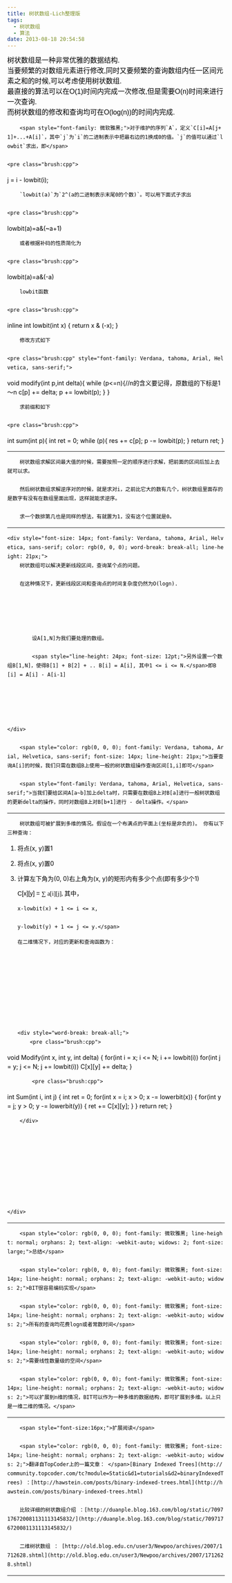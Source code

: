 ```yaml
---
title: 树状数组-Lich整理版
tags:
  - 树状数组
  - 算法
date: 2013-08-18 20:54:58
---
```


<div style="font-size: 14px; font-family: Verdana, tahoma, Arial, Helvetica, sans-serif; color: rgb(0, 0, 0); word-break: break-all; line-height: 21px;">
	<span style="line-height: 24px; font-size: 12pt;">树状数组是一种非常优雅的数据结构.</span>
</div>

<div style="font-size: 14px; font-family: Verdana, tahoma, Arial, Helvetica, sans-serif; color: rgb(0, 0, 0); word-break: break-all; line-height: 21px;">
	 
</div>

<div style="font-size: 14px; font-family: Verdana, tahoma, Arial, Helvetica, sans-serif; color: rgb(0, 0, 0); word-break: break-all; line-height: 21px;">
	<span style="line-height: 24px; font-size: 12pt;">当要频繁的对数组元素进行修改,同时又要频繁的查询数组内任一区间元素之和的时候,可以考虑使用树状数组.</span>
</div>

<div style="font-size: 14px; font-family: Verdana, tahoma, Arial, Helvetica, sans-serif; color: rgb(0, 0, 0); word-break: break-all; line-height: 21px;">
	 
</div>

<div style="font-size: 14px; font-family: Verdana, tahoma, Arial, Helvetica, sans-serif; color: rgb(0, 0, 0); word-break: break-all; line-height: 21px;">
	<span style="line-height: 24px; font-size: 12pt;">最直接的算法可以在O(1)时间内完成一次修改,但是需要O(n)时间来进行一次查询.</span>
</div>

<div style="font-size: 14px; font-family: Verdana, tahoma, Arial, Helvetica, sans-serif; color: rgb(0, 0, 0); word-break: break-all; line-height: 21px;">
	<span style="line-height: 24px; font-size: 12pt;">而树状数组的修改和查询均可在O(log(n))的时间内完成.</span>
</div>

<div style="font-size: 14px; color: rgb(0, 0, 0); word-break: break-all; line-height: 21px;">

		<span style="font-family: 微软雅黑;">对于维护的序列`A`，定义`C[i]=A[j+1]+...+A[i]`，其中`j`为`i`的二进制表示中把最右边的1换成0的值。`j`的值可以通过`lowbit`求出，即</span>

	<pre class="brush:cpp">
j = i - lowbit(i);</pre>

		`lowbit(a)`为`2^(a的二进制表示末尾0的个数)`。可以用下面式子求出

	<pre class="brush:cpp">
lowbit(a)=a&(~a+1)</pre>

		或者根据补码的性质简化为

	<pre class="brush:cpp">
lowbit(a)=a&(-a)</pre>

		lowbit函数

	<pre class="brush:cpp">
inline int lowbit(int x)
{
	return x & (-x);
}</pre>

		修改方式如下

	<pre class="brush:cpp" style="font-family: Verdana, tahoma, Arial, Helvetica, sans-serif;">
void modify(int p,int delta){
	while (p<=n){//n的含义要记得，原数组的下标是1～n
		c[p] += delta;
		p += lowbit(p);
	}
}</pre>

		求前缀和如下

	<pre class="brush:cpp">
int sum(int p){
	int ret = 0;
	while (p){
		res += c[p];
		p -= lowbit(p);	
	}
	return ret;
}</pre>

		 

* * *

		树状数组求解区间最大值的时候，需要按照一定的顺序进行求解，把前面的区间后加上去就可以求。

		然后树状数组求解逆序对的时候，就是求对i，之前比它大的数有几个，树状数组里面存的是数字有没有在数组里面出现，这样就能求逆序。

		求一个数排第几也是同样的想法，有就置为1，没有这个位置就是0。

		 

* * *

	<div style="font-size: 14px; font-family: Verdana, tahoma, Arial, Helvetica, sans-serif; color: rgb(0, 0, 0); word-break: break-all; line-height: 21px;">
		树状数组可以解决更新线段区间，查询某个点的问题。

		在这种情况下，更新线段区间和查询点的时间复杂度仍然为O(logn).

			 

			 

			设A[1,N]为我们要处理的数组。

			<span style="line-height: 24px; font-size: 12pt;">另外设置一个数组B[1,N]，使得B[1] + B[2] + .. B[i] = A[i], 其中1 <= i <= N.</span>即B[i] = A[i] - A[i-1]

			 

			 

	</div>

		<span style="color: rgb(0, 0, 0); font-family: Verdana, tahoma, Arial, Helvetica, sans-serif; font-size: 14px; line-height: 21px;">当要查询A[i]的时候，我们只需在数组B上使用一般的树状数组操作查询区间[1,i]即可</span>

		<span style="font-family: Verdana, tahoma, Arial, Helvetica, sans-serif;">当我们要给区间A[a~b]加上delta时，只需要在数组B上对B[a]进行一般树状数组的更新delta的操作，同时对数组B上对B[b+1]进行 - delta操作。</span>

		 

* * *

		树状数组可被扩展到多维的情况。假设在一个布满点的平面上(坐标是非负的)。 你有以下三种查询：

1.  将点(x, y)置1
2.  将点(x, y)置0
3.  计算左下角为(0, 0)右上角为(x, y)的矩形内有多少个点(即有多少个1)

	<div style="font-size: 14px; font-family: Verdana, tahoma, Arial, Helvetica, sans-serif; color: rgb(0, 0, 0); word-break: break-all; line-height: 21px;">
		C[x][y] = <span style="font-size: 10.5pt; font-family: 宋体;">&sum; a[i][j], 其中，

		x-lowbit(x) + 1 <= i <= x,

		y-lowbit(y) + 1 <= j <= y.</span>
	</div>

	<div style="font-size: 14px; font-family: Verdana, tahoma, Arial, Helvetica, sans-serif; color: rgb(0, 0, 0); word-break: break-all; line-height: 21px;">

		在二维情况下，对应的更新和查询函数为：

			 

			 

			 

			 

		<div style="word-break: break-all;">
			<pre class="brush:cpp">
void Modify(int x, int y, int delta)
{
    for(int i = x; i <= N; i += lowbit(i))
       for(int j = y; j <= N; j += lowbit(i))
          C[x][y] += delta;
}</pre>

				 

			<pre class="brush:cpp">
int Sum(int i, int j)
{
    int ret = 0;
    for(int x = i; x > 0; x -= lowerbit(x))
    {
        for(int y = j; y > 0; y -= lowerbit(y))
        {
            ret += C[x][y];
        }
    }
    return ret;
}</pre>

				 

				 

				 

				 

				 

		</div>

			 

			 

			 

			 

	</div>

* * *

		<span style="color: rgb(0, 0, 0); font-family: 微软雅黑; line-height: normal; orphans: 2; text-align: -webkit-auto; widows: 2; font-size: large;">总结</span>

		<span style="color: rgb(0, 0, 0); font-family: 微软雅黑; font-size: 14px; line-height: normal; orphans: 2; text-align: -webkit-auto; widows: 2;">BIT很容易编码实现</span>

		<span style="color: rgb(0, 0, 0); font-family: 微软雅黑; font-size: 14px; line-height: normal; orphans: 2; text-align: -webkit-auto; widows: 2;">所有的查询均花费logn或者常数时间</span>

		<span style="color: rgb(0, 0, 0); font-family: 微软雅黑; font-size: 14px; line-height: normal; orphans: 2; text-align: -webkit-auto; widows: 2;">需要线性数量级的空间</span>

		<span style="color: rgb(0, 0, 0); font-family: 微软雅黑; font-size: 14px; line-height: normal; orphans: 2; text-align: -webkit-auto; widows: 2;">可以扩展到n维的情况，BIT可以作为一种多维的数据结构，即可扩展到多维。以上只是一维二维的情况。</span>

		 

* * *

		<span style="font-size:16px;">扩展阅读</span>

		<span style="color: rgb(0, 0, 0); font-family: 微软雅黑; font-size: 14px; line-height: normal; orphans: 2; text-align: -webkit-auto; widows: 2;">翻译自TopCoder上的一篇文章： </span>[Binary Indexed Trees](http://community.topcoder.com/tc?module=Static&d1=tutorials&d2=binaryIndexedTrees) ：[http://hawstein.com/posts/binary-indexed-trees.html](http://hawstein.com/posts/binary-indexed-trees.html) 

		比较详细的树状数组介绍 ：[http://duanple.blog.163.com/blog/static/7097176720081131113145832/](http://duanple.blog.163.com/blog/static/7097176720081131113145832/)

		二维树状数组 ： [http://old.blog.edu.cn/user3/Newpoo/archives/2007/1712628.shtml](http://old.blog.edu.cn/user3/Newpoo/archives/2007/1712628.shtml)

		 

* * *

		 

</div>